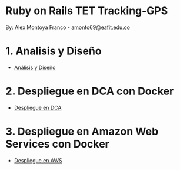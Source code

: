 # Ruby on Rails TET Tracking-GPS

By: Alex Montoya Franco - amonto69@eafit.edu.co

# 1. Analisis y Diseño

* [Análisis y Diseño](analisis-diseno.md)

# 2. Despliegue en DCA con Docker

* [Despliegue en DCA](deploy-on-dca.md)

# 3. Despliegue en Amazon Web Services con Docker

* [Despliegue en AWS](deploy-on-aws.md)

